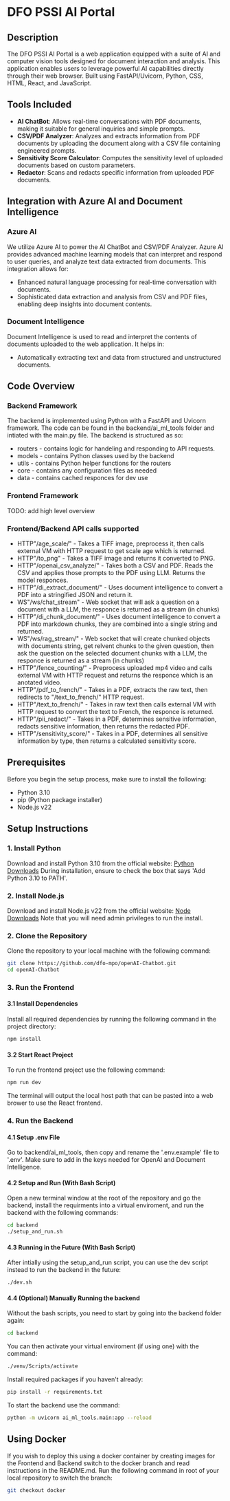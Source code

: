 # DFO PSSI AI Portal
## Description
The DFO PSSI AI Portal is a web application equipped with a suite of AI and computer vision tools designed for document interaction and analysis. This application enables users to leverage powerful AI capabilities directly through their web browser. Built using FastAPI/Uvicorn, Python, CSS, HTML, React, and JavaScript.

## Tools Included
- **AI ChatBot**: Allows real-time conversations with PDF documents, making it suitable for general inquiries and simple prompts.
- **CSV/PDF Analyzer**: Analyzes and extracts information from PDF documents by uploading the document along with a CSV file containing engineered prompts.
- **Sensitivity Score Calculator**: Computes the sensitivity level of uploaded documents based on custom parameters.
- **Redactor**: Scans and redacts specific information from uploaded PDF documents.
  
## Integration with Azure AI and Document Intelligence
### Azure AI
We utilize Azure AI to power the AI ChatBot and CSV/PDF Analyzer. Azure AI provides advanced machine learning models that can interpret and respond to user queries, and analyze text data extracted from documents. This integration allows for:
- Enhanced natural language processing for real-time conversation with documents.
- Sophisticated data extraction and analysis from CSV and PDF files, enabling deep insights into document contents.

### Document Intelligence
Document Intelligence is used to read and interpret the contents of documents uploaded to the web application. It helps in:
- Automatically extracting text and data from structured and unstructured documents.

## Code Overview
### Backend Framework
The backend is implemented using Python with a FastAPI and Uvicorn framework. The code can be found in the backend/ai_ml_tools folder and intiated with the main.py file. The backend is structured as so:
- routers - contains logic for handeling and responding to API requests.
- models - contains Python classes used by the backend
- utils - contains Python helper functions for the routers
- core - contains any configuration files as needed
- data - contains cached responces for dev use

### Frontend Framework
TODO: add high level overview

### Frontend/Backend API calls supported
- HTTP"/age_scale/" - Takes a TIFF image, preprocess it, then calls external VM with HTTP request to get scale age which is returned.
- HTTP"/to_png" - Takes a TIFF image and returns it converted to PNG.
- HTTP"/openai_csv_analyze/" - Takes both a CSV and PDF. Reads the CSV and applies those prompts to the PDF using LLM. Returns the model responces.
- HTTP"/di_extract_document/" - Uses document intelligence to convert a PDF into a stringified JSON and return it.
- WS"/ws/chat_stream" - Web socket that will ask a question on a document with a LLM, the responce is returned as a stream (in chunks)
- HTTP"/di_chunk_document/" - Uses document intelligence to convert a PDF into markdown chunks, they are combined into a single string and returned.
- WS"/ws/rag_stream/" - Web socket that will create chunked objects with documents string, get relvent chunks to the given question, then ask the question on the selected document chunks with a LLM, the responce is returned as a stream (in chunks)
- HTTP"/fence_counting/" - Preprocess uploaded mp4 video and calls external VM with HTTP request and returns the responce which is an anotated video.
- HTTP"/pdf_to_french/" - Takes in a PDF, extracts the raw text, then redirects to "/text_to_french/" HTTP request.
- HTTP"/text_to_french/" - Takes in raw text then calls external VM with HTTP request to convert the text to French, the responce is returned.
- HTTP"/pii_redact/" - Takes in a PDF, determines sensitive information, redacts sensitive information, then returns the redacted PDF.
- HTTP"/sensitivity_score/" - Takes in a PDF, determines all sensitive information by type, then returns a calculated sensitivity score.

## Prerequisites
Before you begin the setup process, make sure to install the following:
- Python 3.10
- pip (Python package installer)
- Node.js v22

## Setup Instructions

### 1. Install Python
Download and install Python 3.10 from the official website:
[Python Downloads](https://www.python.org/downloads/)
During installation, ensure to check the box that says 'Add Python 3.10 to PATH'.

### 2. Install Node.js
Download and install Node.js v22 from the official website:
[Node Downloads](https://nodejs.org/en/download)
Note that you will need admin privileges to run the install.

### 2. Clone the Repository
Clone the repository to your local machine with the following command:
```bash
git clone https://github.com/dfo-mpo/openAI-Chatbot.git
cd openAI-Chatbot
```

### 3. Run the Frontend
#### 3.1 Install Dependencies
Install all required dependencies by running the following command in the project directory:
```bash
npm install
```
#### 3.2 Start React Project
To run the frontend project use the following command:
```bash
npm run dev
```
The terminal will output the local host path that can be pasted into a web brower to use the React frontend.

### 4. Run the Backend
#### 4.1 Setup .env File
Go to backend/ai_ml_tools, then copy and rename the '.env.example' file to '.env'. Make sure to add in the keys needed for OpenAI and Document Intelligence.
#### 4.2 Setup and Run (With Bash Script)
Open a new terminal window at the root of the repository and go the backend, install the requirments into a virtual enviroment, and run the backend with the following commands:
```bash
cd backend
./setup_and_run.sh
```
#### 4.3 Running in the Future (With Bash Script)
After intially using the setup_and_run script, you can use the dev script instead to run the backend in the future:
```bash
./dev.sh
```
#### 4.4 (Optional) Manually Running the backend
Without the bash scripts, you need to start by going into the backend folder again:
```bash
cd backend
```
You can then activate your virtual enviroment (if using one) with the command:
```bash
./venv/Scripts/activate
```
Install required packages if you haven't already:
```bash
pip install -r requirements.txt 
```
To start the backend use the command:
```bash
python -m uvicorn ai_ml_tools.main:app --reload
```

## Using Docker
If you wish to deploy this using a docker container by creating images for the Frontend and Backend switch to the docker branch and read instructions in the README.md. Run the following command in root of your local repository to switch the branch:
```bash
git checkout docker
```
